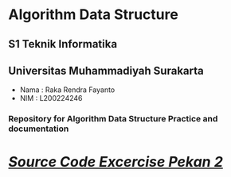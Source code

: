 # Algorithm Data Structure

## S1 Teknik Informatika
## Universitas Muhammadiyah Surakarta
- Nama : Raka Rendra Fayanto
- NIM : L200224246

### Repository for Algorithm Data Structure Practice and documentation


# *[Source Code Excercise Pekan 2](https://github.com/ItzRendra/Algoritma-Struktur-Data/blob/main/Kelas/Exercise_P2.py)*